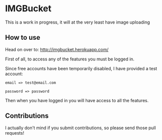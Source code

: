 # IMGBucket

This is a work in progress, it will at the very least have image uploading

## How to use

Head on over to: http://imgbucket.herokuapp.com/

First of all, to access any of the features you must be logged in. 

Since free accounts have been temporarily disabled, I have provided a test account:

`email => test@email.com`

`password => password`

Then when you have logged in you will have access to all the features.

## Contributions

I actually don't mind if you submit contributions, so please send those pull requests!
